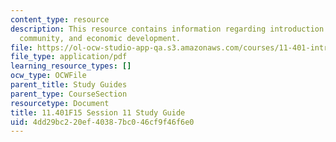 ```yaml
---
content_type: resource
description: This resource contains information regarding introduction to housing,
  community, and economic development.
file: https://ol-ocw-studio-app-qa.s3.amazonaws.com/courses/11-401-introduction-to-housing-community-and-economic-development-fall-2015/4dd29bc220ef40387bc046cf9f46f6e0_MIT11_401F15_Session11.pdf
file_type: application/pdf
learning_resource_types: []
ocw_type: OCWFile
parent_title: Study Guides
parent_type: CourseSection
resourcetype: Document
title: 11.401F15 Session 11 Study Guide
uid: 4dd29bc2-20ef-4038-7bc0-46cf9f46f6e0
---
```

